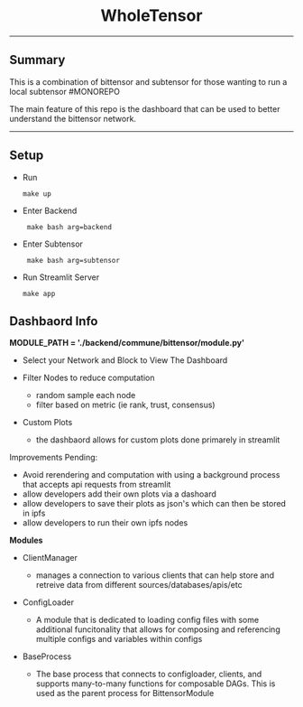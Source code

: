 <div align="center">

# **WholeTensor** <!-- omit in toc -->

</div>

***
## Summary 

This is a combination of bittensor and subtensor for those wanting to run a local subtensor #MONOREPO


The main feature of this repo is the dashboard that can be used to better understand the bittensor network.

***

## Setup

- Run 
    
     ```make up```
-  Enter Backend 
    
     ``` make bash arg=backend```
-  Enter Subtensor 
    
     ``` make bash arg=subtensor```


- Run Streamlit Server
    
     ``` make app ```



## Dashbaord Info
**MODULE_PATH = './backend/commune/bittensor/module.py'**



- Select your Network and Block to View The     Dashboard


- Filter Nodes to reduce computation
    - random sample each node
    - filter based on metric (ie rank, trust, consensus)

- Custom Plots
    - the dashbaord allows for custom plots done primarely in streamlit


Improvements Pending:
- Avoid rerendering and computation with using a background process that accepts api requests from streamlit
- allow developers add their own plots via a dashoard
- allow developers to save their plots as json's which can then be stored in ipfs
- allow developers to run their own ipfs nodes




**Modules**
- ClientManager
    - manages a connection to various clients that can help store and retreive data from different sources/databases/apis/etc

- ConfigLoader
    - A module that is dedicated to loading config files with some additional funcitonality that allows for composing and referencing multiple configs and variables within configs

- BaseProcess
    - The base process that connects to configloader, clients, and supports many-to-many functions for composable DAGs. This is used as the parent process for BittensorModule








